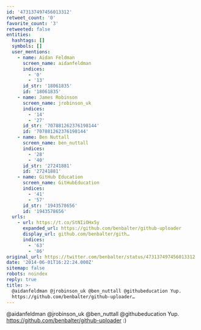 ```yaml
---
id: '473137497456013312'
retweet_count: '0'
favorite_count: '3'
retweeted: false
entities:
  hashtags: []
  symbols: []
  user_mentions:
    - name: Aidan Feldman
      screen_name: aidanfeldman
      indices:
        - '0'
        - '13'
      id_str: '18061835'
      id: '18061835'
    - name: James Robinson
      screen_name: jrobinson_uk
      indices:
        - '14'
        - '27'
      id_str: '707881262376198144'
      id: '707881262376198144'
    - name: Ben Nuttall
      screen_name: ben_nuttall
      indices:
        - '28'
        - '40'
      id_str: '27241881'
      id: '27241881'
    - name: GitHub Education
      screen_name: GitHubEducation
      indices:
        - '41'
        - '57'
      id_str: '1943578656'
      id: '1943578656'
  urls:
    - url: https://t.co/StNIiOHx5y
      expanded_url: https://github.com/benbalter/github-uploader
      display_url: github.com/benbalter/gith…
      indices:
        - '63'
        - '86'
original_url: https://twitter.com/benbalter/status/473137497456013312
date: '2014-06-01T16:22:24.000Z'
sitemap: false
robots: noindex
reply: true
title: >-
  @aidanfeldman @jrobinson_uk @ben_nuttall @githubeducation Yup.
  https://github.com/benbalter/github-uploader…
---
```


@aidanfeldman @jrobinson_uk @ben_nuttall @githubeducation Yup. https://github.com/benbalter/github-uploader :)
